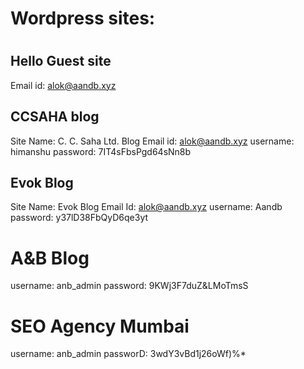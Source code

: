 # Wordpress sites:

# 

## Hello Guest site

Email id: alok@aandb.xyz

## CCSAHA blog

Site Name: C. C. Saha Ltd. Blog
Email id: alok@aandb.xyz
username: himanshu
password: 7IT4sFbsPgd64sNn8b

## Evok Blog

Site Name: Evok Blog
Email Id: alok@aandb.xyz
username: Aandb 
password: y37lD38FbQyD6qe3yt

# A&B Blog

username: anb_admin
password: 9KWj3F7duZ&LMoTmsS

# SEO Agency Mumbai

username: anb_admin
passworD: 3wdY3vBd1j26oWf)%*

